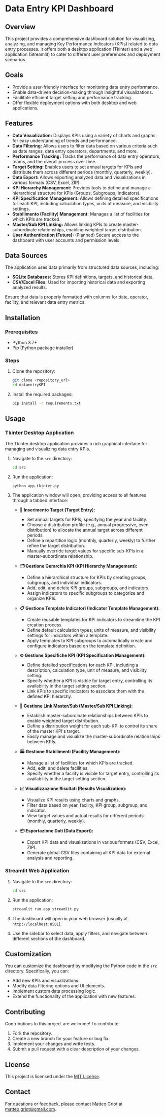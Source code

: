 # Data Entry KPI Dashboard

## Overview

This project provides a comprehensive dashboard solution for visualizing, analyzing, and managing Key Performance Indicators (KPIs) related to data entry processes. It offers both a desktop application (Tkinter) and a web application (Streamlit) to cater to different user preferences and deployment scenarios.

## Goals

*   Provide a user-friendly interface for monitoring data entry performance.
*   Enable data-driven decision-making through insightful visualizations.
*   Facilitate efficient target setting and performance tracking.
*   Offer flexible deployment options with both desktop and web applications.

## Features

*   **Data Visualization:** Displays KPIs using a variety of charts and graphs for easy understanding of trends and performance.
*   **Data Filtering:** Allows users to filter data based on various criteria such as date ranges, data entry operators, departments, and more.
*   **Performance Tracking:** Tracks the performance of data entry operators, teams, and the overall process over time.
*   **Target Setting:** Enables users to set annual targets for KPIs and distribute them across different periods (monthly, quarterly, weekly).
*   **Data Export:** Allows exporting analyzed data and visualizations in various formats (CSV, Excel, ZIP).
*   **KPI Hierarchy Management:** Provides tools to define and manage a hierarchical structure for KPIs (Groups, Subgroups, Indicators).
*   **KPI Specification Management:** Allows defining detailed specifications for each KPI, including calculation types, units of measure, and visibility settings.
*   **Stabilimento (Facility) Management:** Manages a list of facilities for which KPIs are tracked.
*   **Master/Sub KPI Linking:** Allows linking KPIs to create master-subordinate relationships, enabling weighted target distribution.
*   **User Authentication (Future):** (Planned) Secure access to the dashboard with user accounts and permission levels.

## Data Sources

The application uses data primarily from structured data sources, including:

*   **SQLite Databases:** Stores KPI definitions, targets, and historical data.
*   **CSV/Excel Files:** Used for importing historical data and exporting analyzed results.

Ensure that data is properly formatted with columns for date, operator, facility, and relevant data entry metrics.

## Installation

### Prerequisites

*   Python 3.7+
*   Pip (Python package installer)

### Steps

1.  Clone the repository:

    ```bash
    git clone <repository_url>
    cd dataentryKPI
    ```

2.  Install the required packages:

    ```bash
    pip install -r requirements.txt
    ```

## Usage

### Tkinter Desktop Application

The Tkinter desktop application provides a rich graphical interface for managing and visualizing data entry KPIs.

1.  Navigate to the `src` directory:

    ```bash
    cd src
    ```

2.  Run the application:

    ```bash
    python app_tkinter.py
    ```

3.  The application window will open, providing access to all features through a tabbed interface:

    *   **🎯 Inserimento Target (Target Entry):**
        *   Set annual targets for KPIs, specifying the year and facility.
        *   Choose a distribution profile (e.g., annual progressive, even distribution) to allocate the annual target across different periods.
        *   Define a repartition logic (monthly, quarterly, weekly) to further refine the target distribution.
        *   Manually override target values for specific sub-KPIs in a master-subordinate relationship.

    *   **🗂️ Gestione Gerarchia KPI (KPI Hierarchy Management):**
        *   Define a hierarchical structure for KPIs by creating groups, subgroups, and individual indicators.
        *   Add, edit, and delete KPI groups, subgroups, and indicators.
        *   Assign indicators to specific subgroups to categorize and organize KPIs.

    *   **📋 Gestione Template Indicatori (Indicator Template Management):**
        *   Create reusable templates for KPI indicators to streamline the KPI creation process.
        *   Define default calculation types, units of measure, and visibility settings for indicators within a template.
        *   Apply templates to KPI subgroups to automatically create and configure indicators based on the template definition.

    *   **⚙️ Gestione Specifiche KPI (KPI Specification Management):**
        *   Define detailed specifications for each KPI, including a description, calculation type, unit of measure, and visibility setting.
        *   Specify whether a KPI is visible for target entry, controlling its availability in the target setting section.
        *   Link KPIs to specific indicators to associate them with the defined KPI hierarchy.

    *   **🔗 Gestione Link Master/Sub (Master/Sub KPI Linking):**
        *   Establish master-subordinate relationships between KPIs to enable weighted target distribution.
        *   Define a distribution weight for each sub-KPI to control its share of the master KPI's target.
        *   Easily manage and visualize the master-subordinate relationships between KPIs.

    *   **🏭 Gestione Stabilimenti (Facility Management):**
        *   Manage a list of facilities for which KPIs are tracked.
        *   Add, edit, and delete facilities.
        *   Specify whether a facility is visible for target entry, controlling its availability in the target setting section.

    *   **📈 Visualizzazione Risultati (Results Visualization):**
        *   Visualize KPI results using charts and graphs.
        *   Filter data based on year, facility, KPI group, subgroup, and indicator.
        *   View target values and actual results for different periods (monthly, quarterly, weekly).

    *   **📦 Esportazione Dati (Data Export):**
        *   Export KPI data and visualizations in various formats (CSV, Excel, ZIP).
        *   Generate global CSV files containing all KPI data for external analysis and reporting.

### Streamlit Web Application

1.  Navigate to the `src` directory:

    ```bash
    cd src
    ```

2.  Run the application:

    ```bash
    streamlit run app_streamlit.py
    ```

3.  The dashboard will open in your web browser (usually at `http://localhost:8501`).

4.  Use the sidebar to select data, apply filters, and navigate between different sections of the dashboard.

## Customization

You can customize the dashboard by modifying the Python code in the `src` directory. Specifically, you can:

*   Add new KPIs and visualizations.
*   Modify data filtering options and UI elements.
*   Implement custom data processing logic.
*   Extend the functionality of the application with new features.

## Contributing

Contributions to this project are welcome! To contribute:

1.  Fork the repository.
2.  Create a new branch for your feature or bug fix.
3.  Implement your changes and write tests.
4.  Submit a pull request with a clear description of your changes.

## License

This project is licensed under the [MIT License](LICENSE).

## Contact

For questions or feedback, please contact Matteo Griot at matteo.griot@gmail.com.

